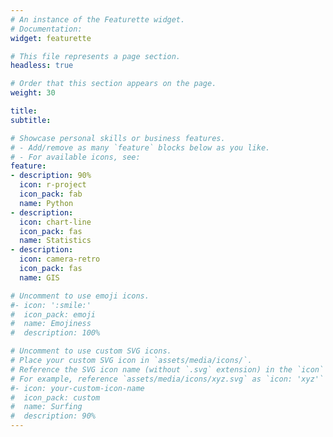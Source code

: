 ```yaml
---
# An instance of the Featurette widget.
# Documentation:
widget: featurette

# This file represents a page section.
headless: true

# Order that this section appears on the page.
weight: 30

title:
subtitle:

# Showcase personal skills or business features.
# - Add/remove as many `feature` blocks below as you like.
# - For available icons, see:
feature:
- description: 90%
  icon: r-project
  icon_pack: fab
  name: Python
- description:
  icon: chart-line
  icon_pack: fas
  name: Statistics
- description:
  icon: camera-retro
  icon_pack: fas
  name: GIS

# Uncomment to use emoji icons.
#- icon: ':smile:'
#  icon_pack: emoji
#  name: Emojiness
#  description: 100% 

# Uncomment to use custom SVG icons.
# Place your custom SVG icon in `assets/media/icons/`.
# Reference the SVG icon name (without `.svg` extension) in the `icon` field.
# For example, reference `assets/media/icons/xyz.svg` as `icon: 'xyz'`
#- icon: your-custom-icon-name
#  icon_pack: custom
#  name: Surfing
#  description: 90%
---
```

